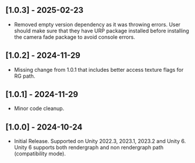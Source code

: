 ## [1.0.3] - 2025-02-23

* Removed empty version dependency as it was throwing errors. User should make sure that they have URP package installed before installing the camera fade package to avoid console errors.

## [1.0.2] - 2024-11-29

* Missing change from 1.0.1 that includes better access texture flags for RG path.

## [1.0.1] - 2024-11-29

* Minor code cleanup.

## [1.0.0] - 2024-10-24

* Initial Release. Supported on Unity 2022.3, 2023.1, 2023.2 and Unity 6. Unity 6 supports both rendergraph and non rendergraph path (compatibility mode).